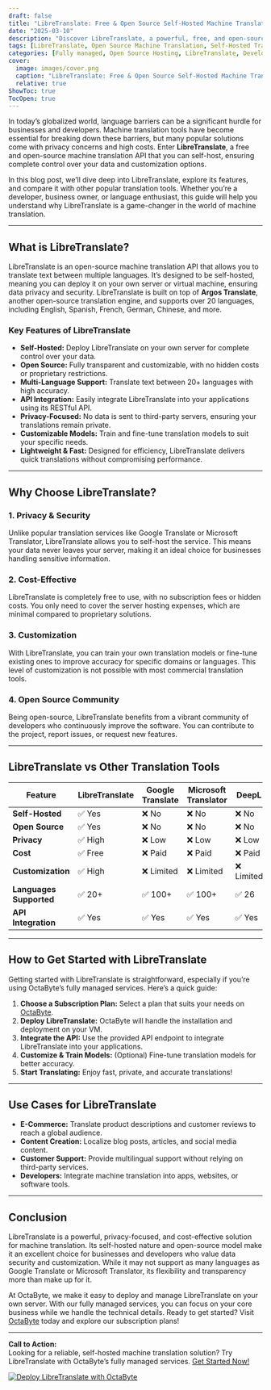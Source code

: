 ```yaml
---
draft: false
title: "LibreTranslate: Free & Open Source Self-Hosted Machine Translation API"
date: "2025-03-10"
description: "Discover LibreTranslate, a powerful, free, and open-source machine translation API that you can self-host. Learn how it compares to other translation tools, its features, and why it’s a perfect choice for businesses and developers looking for privacy and customization."
tags: [LibreTranslate, Open Source Machine Translation, Self-Hosted Translation API, LibreTranslate vs Google Translate, LibreTranslate features, LibreTranslate setup, LibreTranslate alternatives, Open Source Translation Tools]
categories: [Fully managed, Open Source Hosting, LibreTranslate, Development, Others]
cover:
  image: images/cover.png
  caption: "LibreTranslate: Free & Open Source Self-Hosted Machine Translation API"
  relative: true
ShowToc: true
TocOpen: true
---
```



In today’s globalized world, language barriers can be a significant hurdle for businesses and developers. Machine translation tools have become essential for breaking down these barriers, but many popular solutions come with privacy concerns and high costs. Enter **LibreTranslate**, a free and open-source machine translation API that you can self-host, ensuring complete control over your data and customization options.

In this blog post, we’ll dive deep into LibreTranslate, explore its features, and compare it with other popular translation tools. Whether you’re a developer, business owner, or language enthusiast, this guide will help you understand why LibreTranslate is a game-changer in the world of machine translation.

---

## What is LibreTranslate?

LibreTranslate is an open-source machine translation API that allows you to translate text between multiple languages. It’s designed to be self-hosted, meaning you can deploy it on your own server or virtual machine, ensuring data privacy and security. LibreTranslate is built on top of **Argos Translate**, another open-source translation engine, and supports over 20 languages, including English, Spanish, French, German, Chinese, and more.

### Key Features of LibreTranslate

- **Self-Hosted:** Deploy LibreTranslate on your own server for complete control over your data.
- **Open Source:** Fully transparent and customizable, with no hidden costs or proprietary restrictions.
- **Multi-Language Support:** Translate text between 20+ languages with high accuracy.
- **API Integration:** Easily integrate LibreTranslate into your applications using its RESTful API.
- **Privacy-Focused:** No data is sent to third-party servers, ensuring your translations remain private.
- **Customizable Models:** Train and fine-tune translation models to suit your specific needs.
- **Lightweight & Fast:** Designed for efficiency, LibreTranslate delivers quick translations without compromising performance.

---

## Why Choose LibreTranslate?

### 1. **Privacy & Security**
Unlike popular translation services like Google Translate or Microsoft Translator, LibreTranslate allows you to self-host the service. This means your data never leaves your server, making it an ideal choice for businesses handling sensitive information.

### 2. **Cost-Effective**
LibreTranslate is completely free to use, with no subscription fees or hidden costs. You only need to cover the server hosting expenses, which are minimal compared to proprietary solutions.

### 3. **Customization**
With LibreTranslate, you can train your own translation models or fine-tune existing ones to improve accuracy for specific domains or languages. This level of customization is not possible with most commercial translation tools.

### 4. **Open Source Community**
Being open-source, LibreTranslate benefits from a vibrant community of developers who continuously improve the software. You can contribute to the project, report issues, or request new features.

---

## LibreTranslate vs Other Translation Tools

| Feature                | LibreTranslate       | Google Translate      | Microsoft Translator | DeepL                 |
|------------------------|----------------------|-----------------------|-----------------------|-----------------------|
| **Self-Hosted**        | ✅ Yes               | ❌ No                 | ❌ No                 | ❌ No                 |
| **Open Source**        | ✅ Yes               | ❌ No                 | ❌ No                 | ❌ No                 |
| **Privacy**            | ✅ High              | ❌ Low                | ❌ Low                | ❌ Low                |
| **Cost**               | ✅ Free              | ❌ Paid               | ❌ Paid               | ❌ Paid               |
| **Customization**      | ✅ High              | ❌ Limited            | ❌ Limited            | ❌ Limited            |
| **Languages Supported**| ✅ 20+               | ✅ 100+               | ✅ 100+               | ✅ 26                 |
| **API Integration**    | ✅ Yes               | ✅ Yes                | ✅ Yes                | ✅ Yes                |

---

## How to Get Started with LibreTranslate

Getting started with LibreTranslate is straightforward, especially if you’re using OctaByte’s fully managed services. Here’s a quick guide:

1. **Choose a Subscription Plan:** Select a plan that suits your needs on [OctaByte](https://octabyte.io).
2. **Deploy LibreTranslate:** OctaByte will handle the installation and deployment on your VM.
3. **Integrate the API:** Use the provided API endpoint to integrate LibreTranslate into your applications.
4. **Customize & Train Models:** (Optional) Fine-tune translation models for better accuracy.
5. **Start Translating:** Enjoy fast, private, and accurate translations!

---

## Use Cases for LibreTranslate

- **E-Commerce:** Translate product descriptions and customer reviews to reach a global audience.
- **Content Creation:** Localize blog posts, articles, and social media content.
- **Customer Support:** Provide multilingual support without relying on third-party services.
- **Developers:** Integrate machine translation into apps, websites, or software tools.

---

## Conclusion

LibreTranslate is a powerful, privacy-focused, and cost-effective solution for machine translation. Its self-hosted nature and open-source model make it an excellent choice for businesses and developers who value data security and customization. While it may not support as many languages as Google Translate or Microsoft Translator, its flexibility and transparency more than make up for it.

At OctaByte, we make it easy to deploy and manage LibreTranslate on your own server. With our fully managed services, you can focus on your core business while we handle the technical details. Ready to get started? Visit [OctaByte](https://octabyte.io) today and explore our subscription plans!

---

**Call to Action:**  
Looking for a reliable, self-hosted machine translation solution? Try LibreTranslate with OctaByte’s fully managed services. [Get Started Now!](https://octabyte.io)

[![Deploy LibreTranslate with OctaByte](/images/deploy-on-octabyte.png)](https://octabyte.io/fully-managed-open-source-services/development/others/libretranslate)